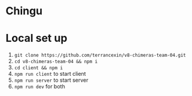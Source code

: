# Chingu

# Local set up
1. `git clone https://github.com/terrancexin/v8-chimeras-team-04.git`
2. `cd v8-chimeras-team-04 && npm i`
3. `cd client && npm i`
4. `npm run client` to start client
5. `npm run server` to start server
6. `npm run dev` for both
